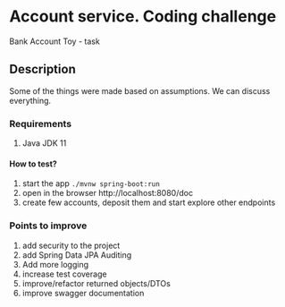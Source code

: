 # Account service. Coding challenge

Bank Account Toy - task

## Description

Some of the things were made based on assumptions. We can discuss everything.

### Requirements

1. Java JDK 11

#### How to test?

1. start the app `./mvnw spring-boot:run`
2. open in the browser http://localhost:8080/doc
3. create few accounts, deposit them and start explore other endpoints

### Points to improve

1. add security to the project
2. add Spring Data JPA Auditing
3. Add more logging
4. increase test coverage
5. improve/refactor returned objects/DTOs
6. improve swagger documentation



